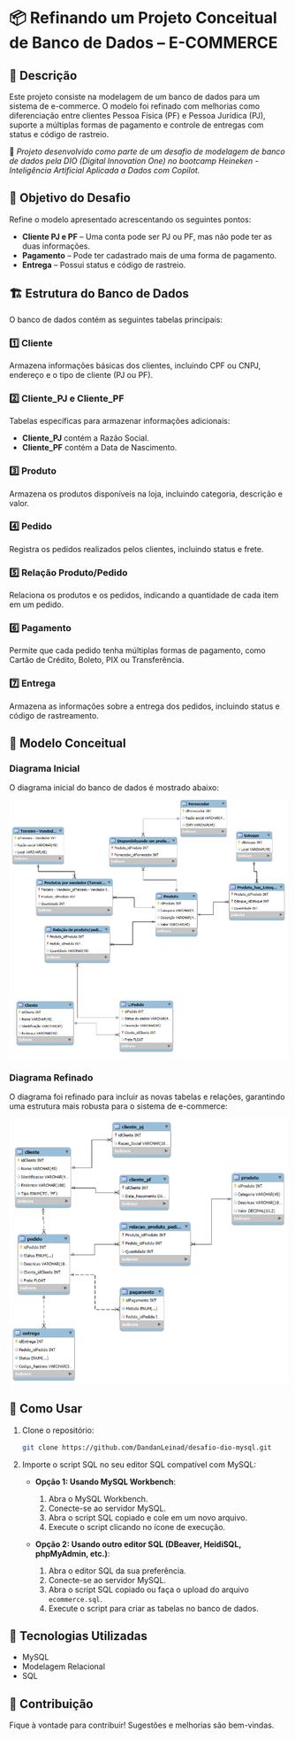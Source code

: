 # 📦 Refinando um Projeto Conceitual de Banco de Dados – E-COMMERCE

## 📌 Descrição
Este projeto consiste na modelagem de um banco de dados para um sistema de e-commerce. O modelo foi refinado com melhorias como diferenciação entre clientes Pessoa Física (PF) e Pessoa Jurídica (PJ), suporte a múltiplas formas de pagamento e controle de entregas com status e código de rastreio.

📌 *Projeto desenvolvido como parte de um desafio de modelagem de banco de dados pela DIO (Digital Innovation One) no bootcamp Heineken - Inteligência Artificial Aplicada a Dados com Copilot.*

## 🎯 Objetivo do Desafio
Refine o modelo apresentado acrescentando os seguintes pontos:
- **Cliente PJ e PF** – Uma conta pode ser PJ ou PF, mas não pode ter as duas informações.
- **Pagamento** – Pode ter cadastrado mais de uma forma de pagamento.
- **Entrega** – Possui status e código de rastreio.

## 🏗 Estrutura do Banco de Dados
O banco de dados contém as seguintes tabelas principais:

### 1️⃣ **Cliente**
Armazena informações básicas dos clientes, incluindo CPF ou CNPJ, endereço e o tipo de cliente (PJ ou PF).

### 2️⃣ **Cliente_PJ e Cliente_PF**
Tabelas específicas para armazenar informações adicionais:
- **Cliente_PJ** contém a Razão Social.
- **Cliente_PF** contém a Data de Nascimento.

### 3️⃣ **Produto**
Armazena os produtos disponíveis na loja, incluindo categoria, descrição e valor.

### 4️⃣ **Pedido**
Registra os pedidos realizados pelos clientes, incluindo status e frete.

### 5️⃣ **Relação Produto/Pedido**
Relaciona os produtos e os pedidos, indicando a quantidade de cada item em um pedido.

### 6️⃣ **Pagamento**
Permite que cada pedido tenha múltiplas formas de pagamento, como Cartão de Crédito, Boleto, PIX ou Transferência.

### 7️⃣ **Entrega**
Armazena as informações sobre a entrega dos pedidos, incluindo status e código de rastreamento.

## 📜 Modelo Conceitual

### Diagrama Inicial
O diagrama inicial do banco de dados é mostrado abaixo:

![Diagrama Inicial](diagrama_inicial.png)

### Diagrama Refinado
O diagrama foi refinado para incluir as novas tabelas e relações, garantindo uma estrutura mais robusta para o sistema de e-commerce:

![Diagrama Conceitual](diagrama_conceitual.png)

## 🚀 Como Usar
1. Clone o repositório:  
   ```sh
   git clone https://github.com/DandanLeinad/desafio-dio-mysql.git
   ```
2. Importe o script SQL no seu editor SQL compatível com MySQL:
    
     - **Opção 1: Usando MySQL Workbench**:
         1. Abra o MySQL Workbench.
         2. Conecte-se ao servidor MySQL.
         3. Abra o script SQL copiado e cole em um novo arquivo.
         4. Execute o script clicando no ícone de execução.
    
     - **Opção 2: Usando outro editor SQL (DBeaver, HeidiSQL, phpMyAdmin, etc.)**:
         1. Abra o editor SQL da sua preferência.
         2. Conecte-se ao servidor MySQL.
         3. Abra o script SQL copiado ou faça o upload do arquivo `ecommerce.sql`.
         4. Execute o script para criar as tabelas no banco de dados.

## 📌 Tecnologias Utilizadas
- MySQL
- Modelagem Relacional
- SQL

## 📢 Contribuição
Fique à vontade para contribuir! Sugestões e melhorias são bem-vindas.